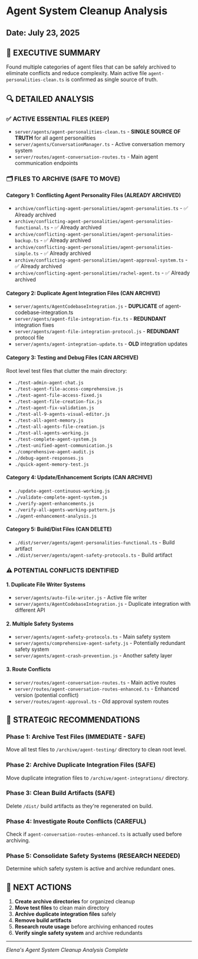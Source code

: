 # Agent System Cleanup Analysis
## Date: July 23, 2025

## 🎯 EXECUTIVE SUMMARY
Found multiple categories of agent files that can be safely archived to eliminate conflicts and reduce complexity. Main active file `agent-personalities-clean.ts` is confirmed as single source of truth.

## 🔍 DETAILED ANALYSIS

### ✅ ACTIVE ESSENTIAL FILES (KEEP)
- `server/agents/agent-personalities-clean.ts` - **SINGLE SOURCE OF TRUTH** for all agent personalities
- `server/agents/ConversationManager.ts` - Active conversation memory system
- `server/routes/agent-conversation-routes.ts` - Main agent communication endpoints

### 🗂️ FILES TO ARCHIVE (SAFE TO MOVE)

#### Category 1: Conflicting Agent Personality Files (ALREADY ARCHIVED)
- `archive/conflicting-agent-personalities/agent-personalities.ts` - ✅ Already archived
- `archive/conflicting-agent-personalities/agent-personalities-functional.ts` - ✅ Already archived  
- `archive/conflicting-agent-personalities/agent-personalities-backup.ts` - ✅ Already archived
- `archive/conflicting-agent-personalities/agent-personalities-simple.ts` - ✅ Already archived
- `archive/conflicting-agent-personalities/agent-approval-system.ts` - ✅ Already archived
- `archive/conflicting-agent-personalities/rachel-agent.ts` - ✅ Already archived

#### Category 2: Duplicate Agent Integration Files (CAN ARCHIVE)
- `server/agents/AgentCodebaseIntegration.js` - **DUPLICATE** of agent-codebase-integration.ts
- `server/agents/agent-file-integration-fix.ts` - **REDUNDANT** integration fixes
- `server/agents/agent-file-integration-protocol.js` - **REDUNDANT** protocol file
- `server/agents/agent-integration-update.ts` - **OLD** integration updates

#### Category 3: Testing and Debug Files (CAN ARCHIVE)
Root level test files that clutter the main directory:
- `./test-admin-agent-chat.js`
- `./test-agent-file-access-comprehensive.js`
- `./test-agent-file-access-fixed.js`
- `./test-agent-file-creation-fix.js`
- `./test-agent-fix-validation.js`
- `./test-all-9-agents-visual-editor.js`
- `./test-all-agent-memory.js`
- `./test-all-agents-file-creation.js`
- `./test-all-agents-working.js`
- `./test-complete-agent-system.js`
- `./test-unified-agent-communication.js`
- `./comprehensive-agent-audit.js`
- `./debug-agent-responses.js`
- `./quick-agent-memory-test.js`

#### Category 4: Update/Enhancement Scripts (CAN ARCHIVE)
- `./update-agent-continuous-working.js`
- `./validate-complete-agent-system.js`
- `./verify-agent-enhancements.js`
- `./verify-all-agents-working-pattern.js`
- `./agent-enhancement-analysis.js`

#### Category 5: Build/Dist Files (CAN DELETE)
- `./dist/server/agents/agent-personalities-functional.ts` - Build artifact
- `./dist/server/agents/agent-safety-protocols.ts` - Build artifact

### ⚠️ POTENTIAL CONFLICTS IDENTIFIED

#### 1. Duplicate File Writer Systems
- `server/agents/auto-file-writer.js` - Active file writer
- `server/agents/AgentCodebaseIntegration.js` - Duplicate integration with different API

#### 2. Multiple Safety Systems
- `server/agents/agent-safety-protocols.ts` - Main safety system
- `server/agents/comprehensive-agent-safety.js` - Potentially redundant safety system
- `server/agents/agent-crash-prevention.js` - Another safety layer

#### 3. Route Conflicts
- `server/routes/agent-conversation-routes.ts` - Main active routes
- `server/routes/agent-conversation-routes-enhanced.ts` - Enhanced version (potential conflict)
- `server/routes/agent-approval.ts` - Old approval system routes

## 🚀 STRATEGIC RECOMMENDATIONS

### Phase 1: Archive Test Files (IMMEDIATE - SAFE)
Move all test files to `/archive/agent-testing/` directory to clean root level.

### Phase 2: Archive Duplicate Integration Files (SAFE)
Move duplicate integration files to `/archive/agent-integrations/` directory.

### Phase 3: Clean Build Artifacts (SAFE)
Delete `/dist/` build artifacts as they're regenerated on build.

### Phase 4: Investigate Route Conflicts (CAREFUL)
Check if `agent-conversation-routes-enhanced.ts` is actually used before archiving.

### Phase 5: Consolidate Safety Systems (RESEARCH NEEDED)
Determine which safety system is active and archive redundant ones.

## 🎯 NEXT ACTIONS

1. **Create archive directories** for organized cleanup
2. **Move test files** to clean main directory 
3. **Archive duplicate integration files** safely
4. **Remove build artifacts** 
5. **Research route usage** before archiving enhanced routes
6. **Verify single safety system** and archive redundants

---
*Elena's Agent System Cleanup Analysis Complete*